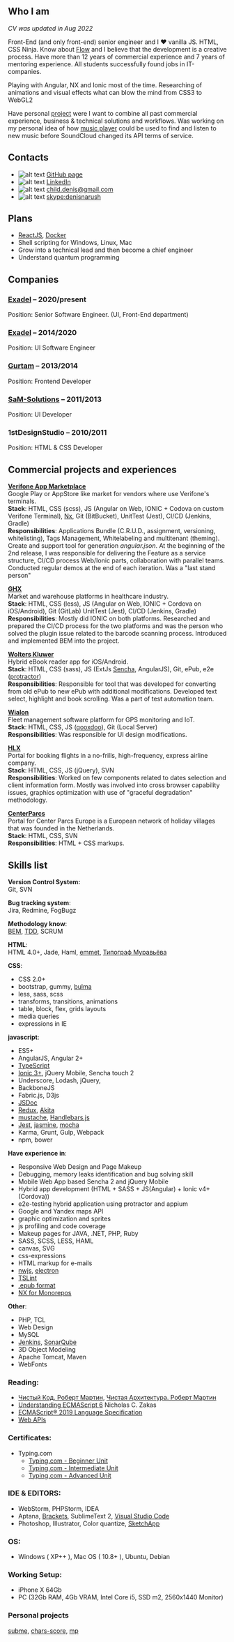 ## Who I am
_CV was updated in Aug 2022_


Front-End (and only front-end) senior engineer and I ❤ vanilla JS. HTML, CSS Ninja. Know about [Flow](https://en.wikipedia.org/wiki/Flow_(psychology)) and I believe that the development is a creative process. Have more than 12 years of commercial experience and 7 years of mentoring experience. All students successfully found jobs in IT-companies.

Playing with Angular, NX and Ionic most of the time. Researching of animations and visual effects what can blow the mind from CSS3 to WebGL2

Have personal [project](https://github.com/users/denisnarush/projects/6) were I want to combine all past commercial experience, business & technical solutions and workflows. Was working on my personal idea of how [music player](https://github.com/denisnarush/mp) could be used to find and listen to new music before SoundCloud changed its API terms of service.

## Contacts
- ![alt text][github-icon] [GitHub page](https://github.com/denisnarush)
- ![alt text][linkedin-icon] [LinkedIn](https://www.linkedin.com/in/denisnarush/)
- ![alt text][email-icon] [child.denis@gmail.com](mailto:child.denis@gmail.com)
- ![alt text][skype-icon] [skype:denisnarush](skype:denisnarush?chat)

## Plans
- [ReactJS](https://reactjs.org/), [Docker](https://www.docker.com/)
- Shell scripting for Windows, Linux, Mac
- Grow into a technical lead and then become a chief engineer
- Understand quantum programming

## Companies
### [Exadel](https://exadel.com) – 2020/present <br>
Position: Senior Software Engineer. (UI, Front-End department) <br>
### [Exadel](https://exadel.com) – 2014/2020 <br>
Position: UI Software Engineer <br>

### [Gurtam](https://gurtam.com) – 2013/2014 <br>
Position: Frontend Developer

### [SaM-Solutions](https://www.sam-solutions.com) – 2011/2013
Position: UI Developer

### 1stDesignStudio – 2010/2011 <br>
Position: HTML & CSS Developer <br>

## Commercial projects and experiences
<ins>**Verifone App Marketplace**</ins> <br>
Google Play or AppStore like market for vendors where use Verifone's terminals. <br>
__Stack__: HTML, CSS (scss), JS (Angular on Web, IONIC + Codova on custom Verifone Terminal), [Nx](https://nx.dev),  Git (BitBucket), UnitTest (Jest), CI/CD (Jenkins, Gradle) <br>
__Responsibilities__: Applications Bundle (C.R.U.D., assignment, versioning, whitelisting), Tags Management, Whitelabeling and multitenant (theming). Create and support tool for generation _angular.json_. At the beginning of the 2nd release, I was responsible for delivering the Feature as a service structure, CI/CD process Web/Ionic parts, collaboration with parallel teams. Conducted regular demos at the end of each iteration. Was a "last stand person"


<ins>[**GHX**](https://ghx.com)</ins> <br>
Market and warehouse platforms in healthcare industry. <br>
__Stack__: HTML, CSS (less), JS (Angular on Web, IONIC + Cordova on iOS/Android), Git (GitLab) UnitTest (Jest), CI/CD (Jenkins, Gradle) <br>
__Responsibilities__: Mostly did IONIC on both platforms. Researched and prepared the CI/CD process for the two platforms and was the person who solved the plugin issue related to the barcode scanning process. Introduced and implemented BEM into the project.


<ins>[**Wolters Kluwer**](https://wolterskluwer.com)</ins> <br>
Hybrid eBook reader app for iOS/Android. <br>
__Stack__: HTML, CSS (sass), JS (ExtJs [Sencha](https://www.sencha.com), AngularJS), Git, ePub, e2e ([protractor](https://www.protractortest.org/)) <br>
__Responsibilities__: Responsible for tool that was developed for converting from old ePub to new ePub with additional modifications. Developed text select, highlight and book scrolling. Was a part of test automation team.


<ins>[**Wialon**](https://gurtam.com/en/wialon)</ins> <br>
Fleet management software platform for GPS monitoring and IoT. <br>
__Stack__: HTML, CSS, JS ([qooxdoo](https://qooxdoo.org/)), Git (Local Server) <br>
__Responsibilities__: Was responsible for UI design modifications.


<ins>[**HLX**](https://www.hlx.com)</ins> <br>
Portal for booking flights in a no-frills, high-frequency, express airline company. <br>
__Stack__: HTML, CSS, JS (jQuery), SVN <br>
__Responsibilities__: Worked on few components related to dates selection and client information form. Mostly was involved into cross browser capability issues, graphics optimization with use of "graceful degradation" methodology.

<ins>[**CenterParcs**](https://www.centerparcs.com)</ins> <br>
Portal for Center Parcs Europe is a European network of holiday villages that was founded in the Netherlands. <br>
__Stack__: HTML, CSS, SVN <br>
__Responsibilities__: HTML + CSS markups.

## Skills list
**Version Control System:** <br>
Git, SVN


**Bug tracking system**: <br>
Jira, Redmine, FogBugz


**Methodology know**: <br>
[BEM](https://en.bem.info/), [TDD](https://en.wikipedia.org/wiki/Test-driven_development), SCRUM


**HTML**: <br>
HTML 4.0+, Jade, Haml, [emmet](https://emmet.io), [Типограф Муравьёва](http://mdash.ru)


**CSS**:
- CSS 2.0+
- bootstrap, gummy, [bulma](https://bulma.io/)
- less, sass, scss
- transforms, transitions, animations
- table, block, flex, grids layouts
- media queries
- expressions in IE

**javascript**:
- ES5+
- AngularJS, Angular 2+
- [TypeScript](https://www.typescriptlang.org)
- [Ionic 3+](https://ionicframework.com/), jQuery Mobile, Sencha touch 2
- Underscore, Lodash, jQuery,
- BackboneJS
- Fabric.js, D3js
- [JSDoc](https://jsdoc.app)
- [Redux](https://redux.js.org/), [Akita](https://netbasal.gitbook.io/akita/)
- [mustache](https://mustache.github.io), [Handlebars.js](http://handlebarsjs.com)
- [Jest](https://jestjs.io/), [jasmine](https://jasmine.github.io), [mocha](https://mochajs.org)
- Karma, Grunt, Gulp, Webpack
- npm, bower

**Have experience in**:
- Responsive Web Design and Page Makeup
- Debugging, memory leaks identification and bug solving skill
- Mobile Web App based Sencha 2 and jQuery Mobile
- Hybrid app development (HTML + SASS + JS(Angular) + Ionic v4+(Cordova))
- e2e-testing hybrid application using protractor and appium
- Google and Yandex maps API
- graphic optimization and sprites
- js profiling and code coverage
- Makeup pages for JAVA, .NET, PHP, Ruby
- SASS, SCSS, LESS, HAML
- canvas, SVG
- css-expressions
- HTML markup for e-mails
- [nwjs](https://nwjs.io), [electron](https://electronjs.org)
- [TSLint](https://palantir.github.io/tslint/)
- [.epub format](https://en.wikipedia.org/wiki/EPUB)
- [NX for Monorepos](https://nx.dev/)

**Other**:
- PHP, TCL
- Web Design
- MySQL
- [Jenkins](https://jenkins.io), [SonarQube](https://www.sonarqube.org)
- 3D Object Modeling
- Apache Tomcat, Maven
- WebFonts

### Reading:
- [Чистый Код. Роберт Мартин](https://oz.by/books/more10109592.html), [Чистая Архитектура. Роберт Мартин](https://oz.by/books/more10682440.html)
- [Understanding ECMAScript 6](https://github.com/nzakas/understandinges6) Nicholas C. Zakas
- [ECMAScript® 2019 Language Specification](https://tc39.github.io/ecma262/)
- [Web APIs](https://developer.mozilla.org/en-US/docs/Web/API)

### Certificates:
- Typing.com
  - [Typing.com - Beginner Unit](https://www.typing.com/apiv1/student/units/1/108551407/certificate)
  - [Typing.com - Intermediate Unit](https://www.typing.com/apiv1/student/units/2/108551407/certificate)
  - [Typing.com - Advanced Unit](https://www.typing.com/apiv1/student/units/3/108551407/certificate)


### IDE & EDITORS:
- WebStorm, PHPStorm, IDEA
- Aptana, [Brackets](http://brackets.io/), SublimeText 2, [Visual Studio Code](https://code.visualstudio.com/)
- Photoshop, Illustrator, Color quantize, [SketchApp](https://www.sketchapp.com)

### OS:
- Windows ( XP++ ), Mac OS ( 10.8+ ), Ubuntu, Debian

### Working Setup:
- iPhone X 64Gb
- PC (32Gb RAM, 4Gb VRAM, Intel Core i5, SSD m2, 2560x1440 Monitor)

### Personal projects
[subme](https://github.com/denisnarush/subme), [chars-score](https://github.com/denisnarush/chars-score), [mp](https://github.com/denisnarush/mp)

[skype-icon]: https://img.icons8.com/windows/20/000000/skype.png "Skype Icon"
[email-icon]: https://img.icons8.com/windows/20/000000/email.png "Email Icon"
[github-icon]: https://img.icons8.com/windows/20/000000/github.png "GitHub Icon"
[linkedin-icon]: https://img.icons8.com/windows/20/000000/linkedin.png "LinkedIn Icon"
